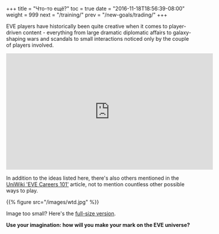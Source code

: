 +++
title = "Что-то ещё?"
toc = true
date = "2016-11-18T18:56:39-08:00"
weight = 999
next = "/training/"
prev = "/new-goals/trading/"
+++

EVE players have historically been quite creative when it comes to player-driven
content - everything from large dramatic diplomatic affairs to galaxy-shaping
wars and scandals to small interactions noticed only by the couple of players
involved.

<div style="text-align: center;">
<iframe width="560" height="315" src="https://www.youtube.com/embed/AdfFnTt2UT0" frameborder="0" allowfullscreen></iframe>
</div>

In addition to the ideas listed here, there's also others mentioned in the
[UniWiki 'EVE Careers 101'](http://wiki.eveuniversity.org/EVE_Careers_101)
article, not to mention countless other possible ways to play.

{{% figure src="/images/wtd.jpg" %}}

Image too small? Here's the [full-size version](/images/wtd.jpg).

**Use your imagination: how will you make your mark on the EVE universe?**
